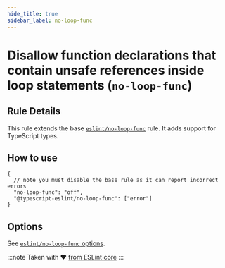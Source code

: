 ```yaml
---
hide_title: true
sidebar_label: no-loop-func
---
```


# Disallow function declarations that contain unsafe references inside loop statements (`no-loop-func`)

## Rule Details

This rule extends the base [`eslint/no-loop-func`](https://eslint.org/docs/rules/no-loop-func) rule.
It adds support for TypeScript types.

## How to use

```jsonc
{
  // note you must disable the base rule as it can report incorrect errors
  "no-loop-func": "off",
  "@typescript-eslint/no-loop-func": ["error"]
}
```

## Options

See [`eslint/no-loop-func` options](https://eslint.org/docs/rules/no-loop-func#options).

:::note
Taken with ❤ [from ESLint core](https://github.com/eslint/eslint/blob/master/docs/rules/no-loop-func.md)
:::

